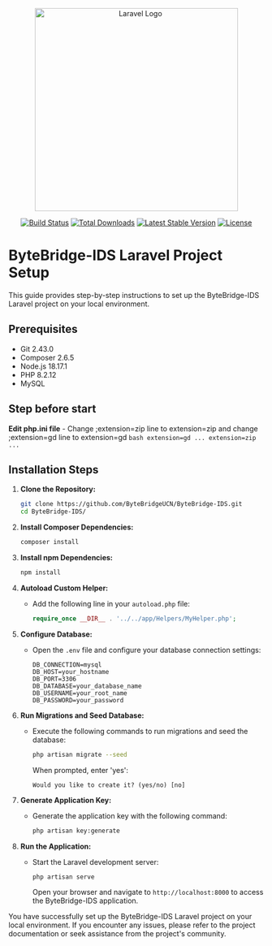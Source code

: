<p align="center"><a href="https://laravel.com" target="_blank"><img src="https://raw.githubusercontent.com/laravel/art/master/logo-lockup/5%20SVG/2%20CMYK/1%20Full%20Color/laravel-logolockup-cmyk-red.svg" width="400" alt="Laravel Logo"></a></p>

<p align="center">
<a href="https://github.com/laravel/framework/actions"><img src="https://github.com/laravel/framework/workflows/tests/badge.svg" alt="Build Status"></a>
<a href="https://packagist.org/packages/laravel/framework"><img src="https://img.shields.io/packagist/dt/laravel/framework" alt="Total Downloads"></a>
<a href="https://packagist.org/packages/laravel/framework"><img src="https://img.shields.io/packagist/v/laravel/framework" alt="Latest Stable Version"></a>
<a href="https://packagist.org/packages/laravel/framework"><img src="https://img.shields.io/packagist/l/laravel/framework" alt="License"></a>
</p>

# ByteBridge-IDS Laravel Project Setup

This guide provides step-by-step instructions to set up the ByteBridge-IDS Laravel project on your local environment.

## Prerequisites
- Git 2.43.0
- Composer 2.6.5
- Node.js 18.17.1
- PHP 8.2.12
- MySQL

## Step before start
**Edit php.ini file**
    - Change ;extension=zip line to extension=zip and change ;extension=gd line to extension=gd
    ```bash
    extension=gd
    ...
    extension=zip
    ...
    ```

## Installation Steps

1. **Clone the Repository:**
    ```bash
    git clone https://github.com/ByteBridgeUCN/ByteBridge-IDS.git
    cd ByteBridge-IDS/
    ```

2. **Install Composer Dependencies:**
    ```bash
    composer install
    ```

3. **Install npm Dependencies:**
    ```bash
    npm install
    ```

4. **Autoload Custom Helper:**
    - Add the following line in your `autoload.php` file:
        ```php
        require_once __DIR__ . '../../app/Helpers/MyHelper.php';
        ```

5. **Configure Database:**
    - Open the `.env` file and configure your database connection settings:
        ```env
        DB_CONNECTION=mysql
        DB_HOST=your_hostname
        DB_PORT=3306
        DB_DATABASE=your_database_name
        DB_USERNAME=your_root_name
        DB_PASSWORD=your_password
        ```

6. **Run Migrations and Seed Database:**
    - Execute the following commands to run migrations and seed the database:
        ```bash
        php artisan migrate --seed
        ```
        When prompted, enter 'yes':
        ```
        Would you like to create it? (yes/no) [no]
        ```

7. **Generate Application Key:**
    - Generate the application key with the following command:
        ```bash
        php artisan key:generate
        ```

8. **Run the Application:**
    - Start the Laravel development server:
        ```bash
        php artisan serve
        ```
        Open your browser and navigate to `http://localhost:8000` to access the ByteBridge-IDS application.

You have successfully set up the ByteBridge-IDS Laravel project on your local environment. If you encounter any issues, please refer to the project documentation or seek assistance from the project's community.
